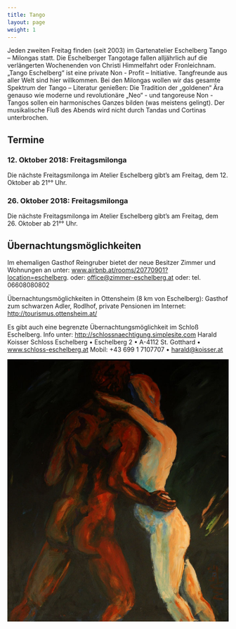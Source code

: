 ```yaml
---
title: Tango
layout: page
weight: 1
---
```


Jeden zweiten Freitag finden (seit 2003) im Gartenatelier Eschelberg Tango – Milongas statt. Die Eschelberger Tangotage fallen alljährlich auf die verlängerten Wochenenden von Christi Himmelfahrt oder Fronleichnam.  
„Tango Eschelberg“ ist eine private Non - Profit – Initiative. Tangfreunde aus aller Welt sind hier willkommen.
Bei den Milongas wollen wir das gesamte Spektrum der Tango – Literatur genießen: Die Tradition der „goldenen“ Ära genauso wie moderne und revolutionäre „Neo“ - und tangoreuse Non -Tangos sollen ein harmonisches Ganzes bilden (was meistens gelingt).
Der musikalische Fluß des Abends wird nicht durch Tandas und Cortinas unterbrochen.

## Termine

### 12. Oktober 2018: Freitagsmilonga

Die nächste Freitagsmilonga im Atelier Eschelberg gibt’s am Freitag, dem 12. Oktober ab 21°° Uhr.

### 26. Oktober 2018: Freitagsmilonga

Die nächste Freitagsmilonga im Atelier Eschelberg gibt’s am Freitag, dem 26. Oktober ab 21°° Uhr.

## Übernachtungsmöglichkeiten

Im ehemaligen Gasthof Reingruber bietet der neue Besitzer Zimmer und Wohnungen an unter: www.airbnb.at/rooms/20770901?location=eschelberg. oder: office@zimmer-eschelberg.at oder: tel. 06608080802

Übernachtungsmöglichkeiten in 
Ottensheim (8 km von Eschelberg): Gasthof zum schwarzen Adler, Rodlhof, private Pensionen im Internet: http://tourismus.ottensheim.at/

Es gibt auch eine begrenzte Übernachtungsmöglichkeit im Schloß Eschelberg.
Info unter:
http://schlossnaechtigung.simplesite.com
Harald Koisser
Schloss Eschelberg • Eschelberg 2  •  A-4112 St. Gotthard •  www.schloss-eschelberg.at Mobil: +43 699 1 7107707 • harald@koisser.at

![Titel](/files/tango/TB12_249.jpg)
